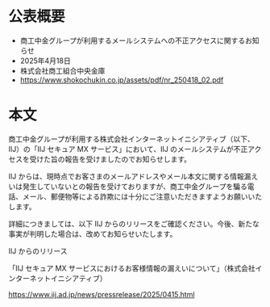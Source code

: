 # 公表概要
- 商工中金グループが利用するメールシステムへの不正アクセスに関するお知らせ
- 2025年4月18日
- 株式会社商工組合中央金庫
- https://www.shokochukin.co.jp/assets/pdf/nr_250418_02.pdf

# 本文
商工中金グループが利用する株式会社インターネットイニシアティブ（以下、IIJ）の「IIJ セキュア MX サービス」において、IIJ のメールシステムが不正アクセスを受けた旨の報告を受けましたのでお知らせします。

IIJ からは、現時点でお客さまのメールアドレスやメール本文に関する情報漏えいは発生していないとの報告を受けておりますが、商工中金グループを騙る電話、メール、郵便物等による詐欺には十分にご注意いただきますようお願いいたします。

詳細につきましては、以下 IIJ からのリリースをご確認ください。今後、新たな事実が判明した場合は、改めてお知らせいたします。


IIJ からのリリース

「IIJ セキュア MX サービスにおけるお客様情報の漏えいについて」（株式会社インターネットイニシアティブ）

https://www.iij.ad.jp/news/pressrelease/2025/0415.html
